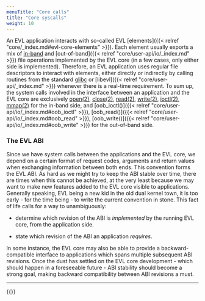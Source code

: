 ```yaml
---
menuTitle: "Core calls"
title: "Core syscalls"
weight: 10
---
```


An EVL application interacts with so-called EVL [elements]({{< relref
"core/_index.md#evl-core-elements" >}}). Each element usually exports
a mix of [in-band](http://man7.org/linux/man-pages/man2/ioctl.2.html)
and [out-of-band]({{< relref "core/user-api/io/_index.md" >}}) file
operations implemented by the EVL core (in a few cases, only either
side is implemented). Therefore, an EVL application uses regular file
descriptors to interact with elements, either directly or indirectly
by calling routines from the standard
[glibc](https://www.gnu.org/software/libc/) or [libevl]({{< relref
"core/user-api/_index.md" >}}) whenever there is a real-time
requirement. To sum up, the system calls involved in the interface
between an application and the EVL core are exclusively
[open(2)](http://man7.org/linux/man-pages/man2/open.2.html),
[close(2)](http://man7.org/linux/man-pages/man2/close.2.html),
[read(2)](http://man7.org/linux/man-pages/man2/read.2.html),
[write(2)](http://man7.org/linux/man-pages/man2/write.2.html),
[ioctl(2)](http://man7.org/linux/man-pages/man2/ioctl.2.html),
[mmap(2)](http://man7.org/linux/man-pages/man2/mmap.2.html) for the
in-band side, and [oob_ioctl()]({{< relref
"core/user-api/io/_index.md#oob_ioctl" >}}), [oob_read()]({{< relref
"core/user-api/io/_index.md#oob_read" >}}), [oob_write()]({{< relref
"core/user-api/io/_index.md#oob_write" >}}) for the out-of-band side.

### The EVL ABI

Since we have system calls between the applications and the EVL core,
we depend on a certain format of request codes, arguments and return
values when exchanging information between both ends. This convention
forms the EVL ABI. As hard as we might try to keep the ABI stable over
time, there are times when this cannot be achieved, at the very least
because we may want to make new features added to the EVL core visible
to applications. Generally speaking, EVL being a new kid in the old
dual kernel town, it is too early - for the time being - to write the
current convention in stone. This fact of life calls for a way to
unambiguously:

- determine which revision of the ABI is _implemented_ by the running
  EVL core, from the application side.

- state which revision of the ABI an application _requires_.

In some instance, the EVL core may also be able to provide a
backward-compatible interface to applications which spans multiple
subsequent ABI revisions. Once the dust has settled on the EVL core
development - which should happen in a foreseeable future - ABI
stability should become a strong goal, making backward compatibility
between ABI revisions a must.

---

{{<lastmodified>}}
